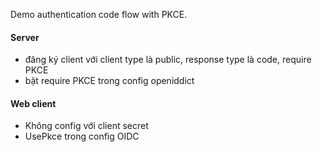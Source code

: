 Demo authentication code flow with PKCE.
#### Server
- đăng ký client với client type là public, response type là code, require PKCE
- bật require PKCE trong config openiddict

#### Web client
- Không config với client secret
- UsePkce trong config OIDC